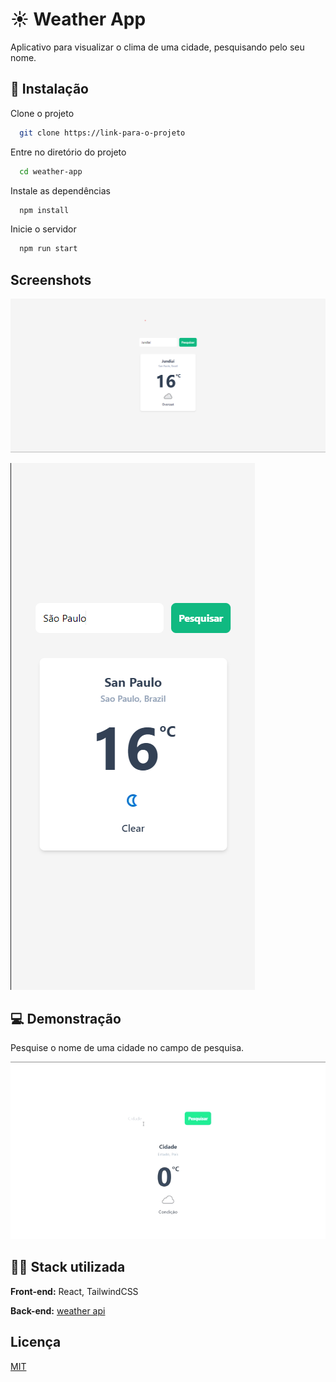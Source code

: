 # ☀️ Weather App

Aplicativo para visualizar o clima de uma cidade, pesquisando pelo seu nome.

## 🚀 Instalação

Clone o projeto

```bash
  git clone https://link-para-o-projeto
```

Entre no diretório do projeto

```bash
  cd weather-app
```

Instale as dependências

```bash
  npm install
```

Inicie o servidor

```bash
  npm run start
```

## Screenshots

![weather-app-image](./infoReadme/weather-app-image.png)

![weather-app-image](./infoReadme/weather-app-image-mob.png)

## 💻 Demonstração

Pesquise o nome de uma cidade no campo de pesquisa.

![weather-app-gif](./infoReadme/weather-app-video.gif)

## 👩‍💻 Stack utilizada

**Front-end:** React, TailwindCSS

**Back-end:** [weather api](https://www.weatherapi.com/)

## Licença

[MIT](https://choosealicense.com/licenses/mit/)
